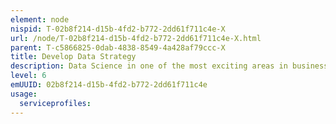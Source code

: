 ```yaml
---
element: node
nispid: T-02b8f214-d15b-4fd2-b772-2dd61f711c4e-X
url: /node/T-02b8f214-d15b-4fd2-b772-2dd61f711c4e-X.html
parent: T-c5866825-0dab-4838-8549-4a428af79ccc-X
title: Develop Data Strategy
description: Data Science in one of the most exciting areas in business today. While most decision makers understand the true potential of this fields, many remain skeptical on its implementation. To be successful, organizations first need to define a clear strategy in synchronization with their core business objectives for their data science implementation. In the 2015 TDWI report "Seven Steps for Executing a Successful Data Science Strategy", the following checklist of seven basic tenets of smart and results-oriented data science was presented  * Identify your key business drivers for data science -- Before getting started, an organization must ask what real data science efforts can provide that traditional business intelligence and analytics are not. If there are gaps, it's critical to hire personnel with real "knowledge of and curiosity about the business" to help fill them. * Create an effective team -- It takes more than curiosity, however. And hiring a multitalented superstar -- which is "like chasing unicorns" to begin with -- can leave an agency with a one-off, artisanal operation whose creator then leaves for greener pastures. "[A] wiser course is to develop a stable team that brings together the talents of multiple experts." * Emphasize communications skills -- "Organizations that use data science successfully almost universally point to communication as a key ingredient to their success". Organizations should "make it a priority as they evaluate candidates for data science teams." * Expand the impact through visualization and storytelling -- "Data science thrives in an analytics culture", but "not all personnel... are going to be part of data science teams, nor should they be." Finding ways to help non-statisticians grasp the insights in the data is critical to getting real value out of the investment. * Give the data scientists all the data -- While traditional analytics often focus on a carefully defined set of structured data, data science has the potential to draw value from the vast messes of unstructured data that most organizations create. "Data scientists need to work closely with data at every step so they know what they have" and they need to have as much of it as possible. * Pave the way for operationalizing the analytics -- Descriptive analytics are useful, but predictive analytics are far more valuable -- and prescriptive analytics offer the most potential benefit by far. To make this possible, "data science teams can move away from uncoordinated, artisanal model development and toward practices that can include quality feedback sessions to correct flaws." * Improve governance to avoid data science "creepiness" -- Both data science teams and top leadership "must be cognizant of the right balance between what they can achieve ... and what is tolerable - and ethical - from the public's perspective."
level: 6
emUUID: 02b8f214-d15b-4fd2-b772-2dd61f711c4e
usage:
  serviceprofiles:
---
```

